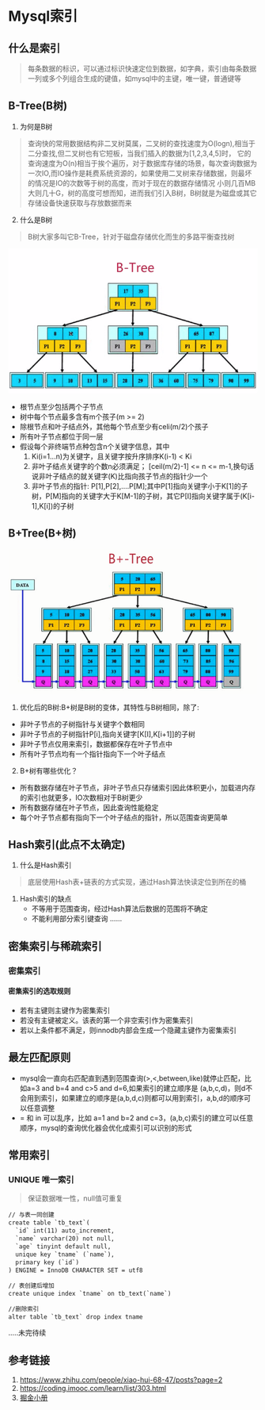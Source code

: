 # Mysql索引
## 什么是索引
> 每条数据的标识，可以通过标识快速定位到数据，如字典，索引由每条数据一列或多个列组合生成的键值，如mysql中的主键，唯一键，普通键等
## B-Tree(B树)
1. 为何是B树 
> 查询快的常用数据结构非二叉树莫属，二叉树的查找速度为O(logn),相当于二分查找,但二叉树也有它短板，当我们插入的数据为[1,2,3,4,5]时，
它的查询速度为O(n)相当于挨个遍历，对于数据库存储的场景，每次查询数据为一次IO,而IO操作是耗费系统资源的，如果使用二叉树来存储数据，则最坏的情况是IO的次数等于树的高度，而对于现在的数据存储情况
小则几百MB大则几十G，树的高度可想而知，进而我们引入B树，B树就是为磁盘或其它存储设备快速获取与存放数据而来

2. 什么是B树
> B树大家多叫它B-Tree，针对于磁盘存储优化而生的多路平衡查找树

![](B-Tree.png.png)
  * 根节点至少包括两个子节点
  * 树中每个节点最多含有m个孩子(m >= 2)
  * 除根节点和叶子结点外，其他每个节点至少有celi(m/2)个孩子
  * 所有叶子节点都位于同一层
  * 假设每个非终端节点种包含n个关键字信息，其中
    1. Ki(i=1...n)为关键字，且关键字按升序排序K(i-1) < Ki
    2. 非叶子结点关键字的个数n必须满足； [ceil(m/2)-1] <= n <= m-1,换句话说非叶子结点的就关键字(K)比指向孩子节点的指针少一个
    3. 非叶子节点的指针: P[1],P[2],....P[M];其中P[1]指向关键字小于K[1]的子树，P[M]指向的关键字大于K[M-1]的子树，其它P[I]指向关键字属于(K[i-1],K[i])的子树
## B+Tree(B+树)
![](B+Tree.png.png)
1. 优化后的B树:B+树是B树的变体，其特性与B树相同，除了:
  * 非叶子节点的子树指针与关键字个数相同
  * 非叶子节点的子树指针P[i],指向关键字[K[I],K[i+1]]的子树
  * 非叶子节点仅用来索引，数据都保存在叶子节点中
  * 所有叶子节点均有一个指针指向下一个叶子结点
2. B+树有哪些优化？
  * 所有数据存储在叶子节点，非叶子节点只存储索引因此体积更小，加载进内存的索引也就更多，IO次数相对于B树更少
  * 所有数据存储在叶子节点，因此查询性能稳定
  * 每个叶子节点都有指向下一个叶子结点的指针，所以范围查询更简单
## Hash索引(此点不太确定)
1. 什么是Hash索引
> 底层使用Hash表+链表的方式实现，通过Hash算法快读定位到所在的桶
1. Hash索引的缺点
    * 不等用于范围查询，经过Hash算法后数据的范围将不确定
    * 不能利用部分索引键查询
    ......
## 密集索引与稀疏索引
### 密集索引
> 
#### 密集索引的选取规则
* 若有主键则主键作为密集索引
* 若没有主键被定义。该表的第一个非空索引作为密集索引
* 若以上条件都不满足，则innodb内部会生成一个隐藏主键作为密集索引
## 最左匹配原则
* mysql会一直向右匹配直到遇到范围查询(>,<,between,like)就停止匹配，比如a=3 and b=4 and c>5 and d=6,如果索引的建立顺序是
(a,b,c,d)，则d不会用到索引，如果建立的顺序是(a,b,d,c)则都可以用到索引，a,b,d的顺序可以任意调整
* = 和 in 可以乱序，比如 a=1 and b=2 and c=3，(a,b,c)索引的建立可以任意顺序，mysql的查询优化器会优化成索引可以识别的形式 

## 常用索引
### UNIQUE 唯一索引
> 保证数据唯一性，null值可重复

```
// 与表一同创建
create table `tb_text`(
  `id` int(11) auto_increment,
  `name` varchar(20) not null,
  `age` tinyint default null,
  unique key `tname` (`name`),
  primary key (`id`)
) ENGINE = InnoDB CHARACTER SET = utf8
```
```
// 表创建后增加
create unique index `tname` on tb_text(`name`)
```
```
//删除索引
alter table `tb_text` drop index tname
```
.....未完待续
## 参考链接
1. https://www.zhihu.com/people/xiao-hui-68-47/posts?page=2
2. https://coding.imooc.com/learn/list/303.html
1. [掘金小册](https://juejin.im/book/5bffcbc9f265da614b11b731)